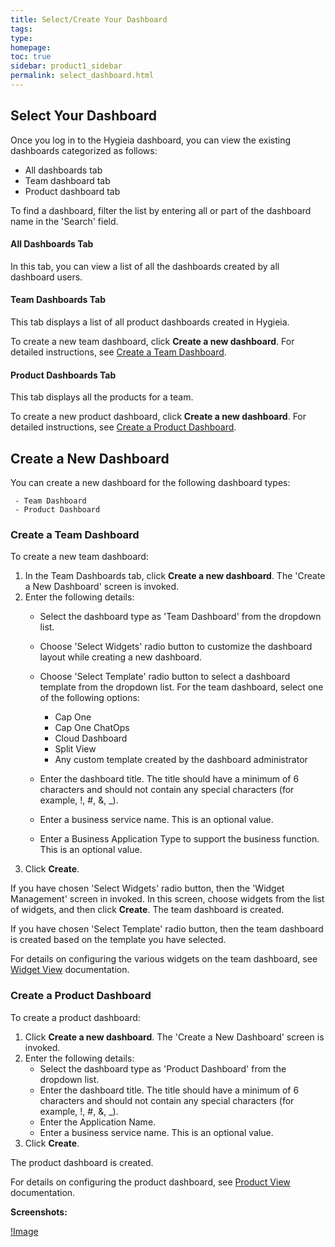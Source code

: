 ```yaml
---
title: Select/Create Your Dashboard
tags: 
type: 
homepage: 
toc: true
sidebar: product1_sidebar
permalink: select_dashboard.html
---
```


## Select Your Dashboard

Once you log in to the Hygieia dashboard, you can view the existing dashboards categorized as follows:
- All dashboards tab
- Team dashboard tab
- Product dashboard tab

To find a dashboard, filter the list by entering all or part of the dashboard name in the 'Search' field.

#### All Dashboards Tab

In this tab, you can view a list of all the dashboards created by all dashboard users.

#### Team Dashboards Tab

This tab displays a list of all product dashboards created in Hygieia.

To create a new team dashboard, click **Create a new dashboard**. For detailed instructions, see [Create a Team Dashboard](#create-a-team-dashboard).

#### Product Dashboards Tab

This tab displays all the products for a team.

To create a new product dashboard, click **Create a new dashboard**. For detailed instructions, see [Create a Product Dashboard](#create-a-product-dashboard).

## Create a New Dashboard

You can create a new dashboard for the following dashboard types:
   
     - Team Dashboard
     - Product Dashboard

### Create a Team Dashboard

To create a new team dashboard:

1. In the Team Dashboards tab, click **Create a new dashboard**. The 'Create a New Dashboard' screen is invoked.
2. Enter the following details:
   - Select the dashboard type as 'Team Dashboard' from the dropdown list.
   - Choose 'Select Widgets' radio button to customize the dashboard layout while creating a new dashboard.
   - Choose 'Select Template' radio button to select a dashboard template from the dropdown list. For the team dashboard, select one of the following options:
   
     - Cap One
	 - Cap One ChatOps
	 - Cloud Dashboard
	 - Split View
	 - Any custom template created by the dashboard administrator
	 
   - Enter the dashboard title. The title should have a minimum of 6 characters and should not contain any special characters (for example, !, #, &, _).
   - Enter a business service name. This is an optional value.
   - Enter a Business Application Type to support the business function. This is an optional value.
3. Click **Create**.

If you have chosen 'Select Widgets' radio button, then the 'Widget Management' screen in invoked. In this screen, choose widgets from the list of widgets, and then click **Create**. The team dashboard is created.

If you have chosen 'Select Template' radio button, then the team dashboard is created based on the template you have selected.

For details on configuring the various widgets on the team dashboard, see [Widget View](widget_view.md) documentation.

### Create a Product Dashboard

To create a product dashboard:

1. Click **Create a new dashboard**. The 'Create a New Dashboard' screen is invoked.
2. Enter the following details:
   - Select the dashboard type as 'Product Dashboard' from the dropdown list.
   - Enter the dashboard title. The title should have a minimum of 6 characters and should not contain any special characters (for example, !, #, &, _).
   - Enter the Application Name.
   - Enter a business service name. This is an optional value.
3. Click **Create**.

The product dashboard is created.

For details on configuring the product dashboard, see [Product View](product_view.md) documentation.

**Screenshots:**

[!Image](http://www.capitalone.io/Hygieia/media/images/h2-select-dashboard.png)
